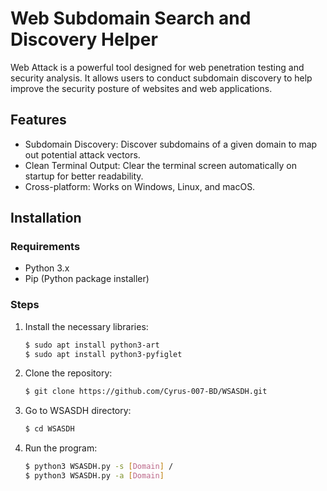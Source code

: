 # Web Subdomain Search and Discovery Helper

Web Attack is a powerful tool designed for web penetration testing and security analysis. It allows users to conduct subdomain discovery to help improve the security posture of websites and web applications.

## Features

- Subdomain Discovery: Discover subdomains of a given domain to map out potential attack vectors.
- Clean Terminal Output: Clear the terminal screen automatically on startup for better readability.
- Cross-platform: Works on Windows, Linux, and macOS.

## Installation

### Requirements
- Python 3.x
- Pip (Python package installer)

### Steps

1. Install the necessary libraries:
   ```bash
   $ sudo apt install python3-art
   $ sudo apt install python3-pyfiglet
   ```

2. Clone the repository:
   ```bash
   $ git clone https://github.com/Cyrus-007-BD/WSASDH.git
   ```
3. Go to WSASDH directory:
   ```bash
   $ cd WSASDH
   ```
4. Run the program:
   ```bash
   $ python3 WSASDH.py -s [Domain] /
   $ python3 WSASDH.py -a [Domain]
   ```
